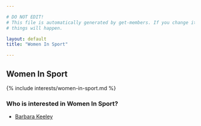 ```yaml
---

# DO NOT EDIT!
# This file is automatically generated by get-members. If you change it, bad
# things will happen.

layout: default
title: "Women In Sport"

---
```


## Women In Sport

{% include interests/women-in-sport.md %}

### Who is interested in Women In Sport?


* [Barbara Keeley](/members/barbara-keeley.html)
